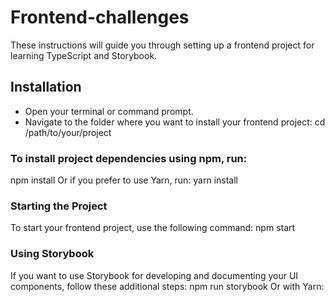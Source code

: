 # Frontend-challenges

These instructions will guide you through setting up a frontend project for learning TypeScript and Storybook.

## Installation
- Open your terminal or command prompt.
- Navigate to the folder where you want to install your frontend project:
cd /path/to/your/project

### To install project dependencies using npm, run:
npm install
Or if you prefer to use Yarn, run:
yarn install

### Starting the Project
To start your frontend project, use the following command:
npm start

### Using Storybook
If you want to use Storybook for developing and documenting your UI components, follow these additional steps:
npm run storybook
Or with Yarn:

